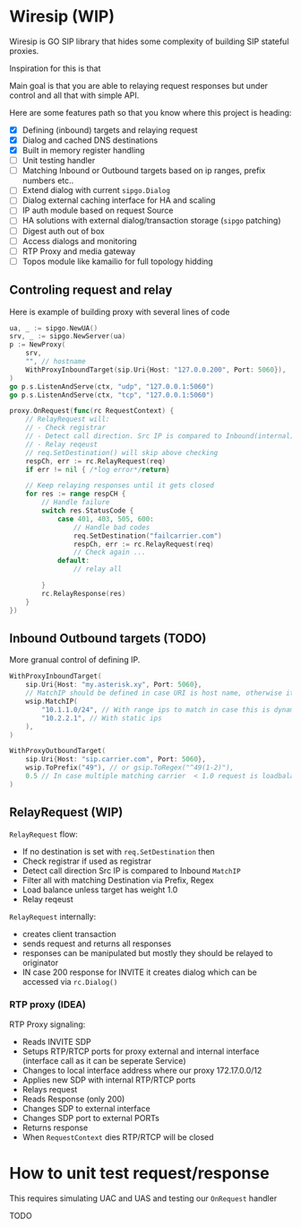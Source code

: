 # Wiresip (WIP)

Wiresip is GO SIP library that hides some complexity of building SIP stateful proxies.

Inspiration for this is that

Main goal is that you are able to relaying request responses but under control and all 
that with simple API.

Here are some features path so that you know where this project is heading:
- [x] Defining (inbound) targets and relaying request
- [x] Dialog and cached DNS destinations
- [x] Built in memory register handling
- [ ] Unit testing handler
- [ ] Matching Inbound or Outbound targets based on ip ranges, prefix numbers etc..
- [ ] Extend dialog with current `sipgo.Dialog`
- [ ] Dialog external caching interface for HA and scaling
- [ ] IP auth module based on request Source
- [ ] HA solutions with external dialog/transaction storage (`sipgo` patching)
- [ ] Digest auth out of box 
- [ ] Access dialogs and monitoring
- [ ] RTP Proxy and media gateway
- [ ] Topos module like kamailio for full topology hidding

## Controling request and relay

Here is example of building proxy with several lines of code

```go 
ua, _ := sipgo.NewUA()
srv, _ := sipgo.NewServer(ua)
p := NewProxy(
    srv,
    "", // hostname
    WithProxyInboundTarget(sip.Uri{Host: "127.0.0.200", Port: 5060}),
)
go p.s.ListenAndServe(ctx, "udp", "127.0.0.1:5060")
go p.s.ListenAndServe(ctx, "tcp", "127.0.0.1:5060")

proxy.OnRequest(func(rc RequestContext) {
    // RelayRequest will:
    // - Check registrar 
    // - Detect call direction. Src IP is compared to Inbound(internal) IP Targets ranges
    // - Relay reqeust
    // req.SetDestination() will skip above checking
    respCh, err := rc.RelayRequest(req)
    if err != nil { /*log error*/return}

    // Keep relaying responses until it gets closed
    for res := range respCH {
        // Handle failure
        switch res.StatusCode {
            case 401, 403, 505, 600:
                // Handle bad codes
                req.SetDestination("failcarrier.com")
                respCh, err := rc.RelayRequest(req)
                // Check again ...
            default:
                // relay all

        }
        rc.RelayResponse(res)
    }
})
```
## Inbound Outbound targets (TODO)

More granual control of defining IP.

```go
WithProxyInboundTarget(
    sip.Uri{Host: "my.asterisk.xy", Port: 5060},
    // MatchIP should be defined in case URI is host name, otherwise it will be DNS resolved each time
    wsip.MatchIP( 
        "10.1.1.0/24", // With range ips to match in case this is dynamic
        "10.2.2.1", // With static ips
    ),
)
```

```go
WithProxyOutboundTarget(
    sip.Uri{Host: "sip.carrier.com", Port: 5060},
    wsip.ToPrefix("49"), // or gsip.ToRegex("^49(1-2)"),
    0.5 // In case multiple matching carrier  < 1.0 request is loadbalanced
)
```
## RelayRequest (WIP)

`RelayRequest` flow:
- If no destination is set with `req.SetDestination` then
- Check registrar if used as registrar
- Detect call direction Src IP is compared to Inbound `MatchIP`
- Filter all with matching Destination via Prefix, Regex
- Load balance unless target has weight 1.0
- Relay reqeust


`RelayRequest` internally:
- creates client transaction 
- sends request and returns all responses
- responses can be manipulated but mostly they should be relayed to originator
- IN case 200 response for INVITE it creates dialog which can be accessed via `rc.Dialog()`


### RTP proxy (IDEA)

RTP Proxy signaling:
- Reads INVITE SDP
- Setups RTP/RTCP ports for proxy external and internal interface (interface call as it can be seperate Service)
- Changes to local interface address where our proxy 172.17.0.0/12
- Applies new SDP with internal RTP/RTCP ports
- Relays request
- Reads Response (only 200)
- Changes SDP to external interface 
- Changes SDP port to external PORTs
- Returns response
- When `RequestContext` dies RTP/RTCP will be closed



# How to unit test request/response

This requires simulating UAC and UAS and testing our `OnRequest`  handler

TODO




